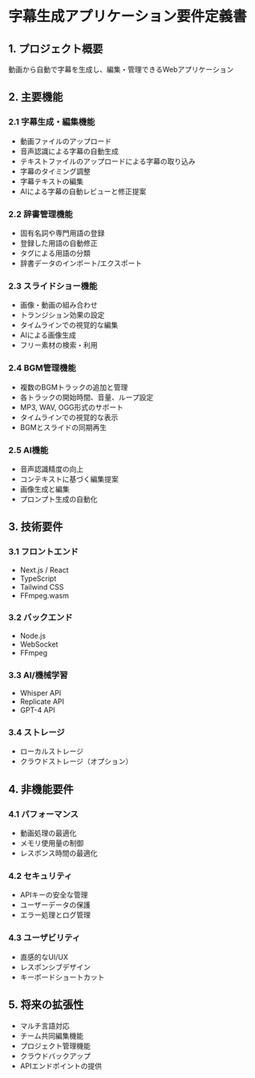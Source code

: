 # 字幕生成アプリケーション要件定義書

## 1. プロジェクト概要
動画から自動で字幕を生成し、編集・管理できるWebアプリケーション

## 2. 主要機能

### 2.1 字幕生成・編集機能
- 動画ファイルのアップロード
- 音声認識による字幕の自動生成
- テキストファイルのアップロードによる字幕の取り込み
- 字幕のタイミング調整
- 字幕テキストの編集
- AIによる字幕の自動レビューと修正提案

### 2.2 辞書管理機能
- 固有名詞や専門用語の登録
- 登録した用語の自動修正
- タグによる用語の分類
- 辞書データのインポート/エクスポート

### 2.3 スライドショー機能
- 画像・動画の組み合わせ
- トランジション効果の設定
- タイムラインでの視覚的な編集
- AIによる画像生成
- フリー素材の検索・利用

### 2.4 BGM管理機能
- 複数のBGMトラックの追加と管理
- 各トラックの開始時間、音量、ループ設定
- MP3, WAV, OGG形式のサポート
- タイムラインでの視覚的な表示
- BGMとスライドの同期再生

### 2.5 AI機能
- 音声認識精度の向上
- コンテキストに基づく編集提案
- 画像生成と編集
- プロンプト生成の自動化

## 3. 技術要件

### 3.1 フロントエンド
- Next.js / React
- TypeScript
- Tailwind CSS
- FFmpeg.wasm

### 3.2 バックエンド
- Node.js
- WebSocket
- FFmpeg

### 3.3 AI/機械学習
- Whisper API
- Replicate API
- GPT-4 API

### 3.4 ストレージ
- ローカルストレージ
- クラウドストレージ（オプション）

## 4. 非機能要件

### 4.1 パフォーマンス
- 動画処理の最適化
- メモリ使用量の制御
- レスポンス時間の最適化

### 4.2 セキュリティ
- APIキーの安全な管理
- ユーザーデータの保護
- エラー処理とログ管理

### 4.3 ユーザビリティ
- 直感的なUI/UX
- レスポンシブデザイン
- キーボードショートカット

## 5. 将来の拡張性
- マルチ言語対応
- チーム共同編集機能
- プロジェクト管理機能
- クラウドバックアップ
- APIエンドポイントの提供 